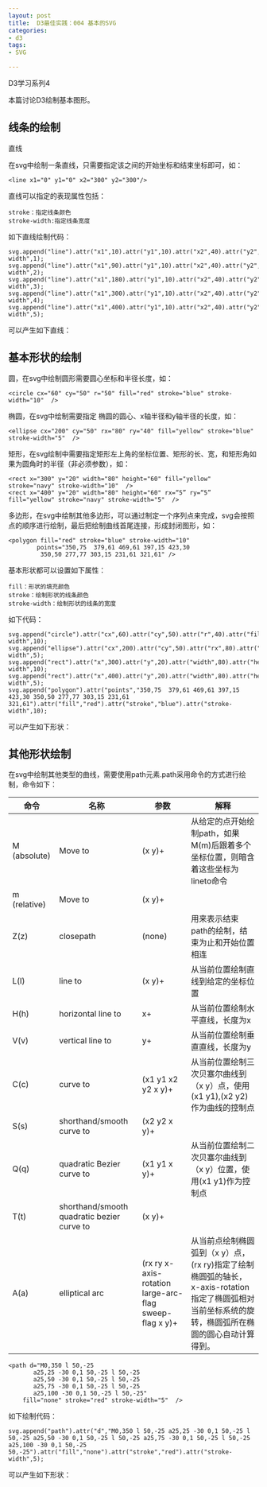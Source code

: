 ```yaml
---
layout: post
title:  D3最佳实践：004 基本的SVG
categories:
- d3
tags:
- SVG

---
```


<script src="/media/js/d3.3.5.3.js" charset="utf-8"></script>
<script type="text/javascript">
var margin = {
			top : 1,
			right : 1,
			bottom : 6,
			left : 1
		}, width = 500 - margin.left - margin.right, height = 100 - margin.top - margin.bottom;
</script>


D3学习系列4

本篇讨论D3绘制基本图形。

## 线条的绘制

直线

在svg中绘制一条直线，只需要指定该之间的开始坐标和结束坐标即可，如：

	<line x1="0" y1="0" x2="300" y2="300"/>

直线可以指定的表现属性包括：
	
	stroke：指定线条颜色
	stroke-width:指定线条宽度

如下直线绘制代码：

	svg.append("line").attr("x1",10).attr("y1",10).attr("x2",40).attr("y2",90).attr("stroke","green").attr("stroke-width",1);
	svg.append("line").attr("x1",90).attr("y1",10).attr("x2",40).attr("y2",90).attr("stroke","green").attr("stroke-width",2);
	svg.append("line").attr("x1",180).attr("y1",10).attr("x2",40).attr("y2",90).attr("stroke","green").attr("stroke-width",3);
	svg.append("line").attr("x1",300).attr("y1",10).attr("x2",40).attr("y2",90).attr("stroke","green").attr("stroke-width",4);
	svg.append("line").attr("x1",400).attr("y1",10).attr("x2",40).attr("y2",90).attr("stroke","green").attr("stroke-width",5);

可以产生如下直线：

<div id="mySVG1"> </div>

<script type="text/javascript">
var svg = d3.select("#mySVG1").append("svg").attr("width",width+margin.left+margin.right).attr("height",height+margin.top+margin.bottom)
	.append("g").attr("transform","translate("+margin.left+","+margin.top+")");
	
svg.append("line").attr("x1",10).attr("y1",10).attr("x2",40).attr("y2",90).attr("stroke","green").attr("stroke-width",1);
svg.append("line").attr("x1",90).attr("y1",10).attr("x2",40).attr("y2",90).attr("stroke","green").attr("stroke-width",2);
svg.append("line").attr("x1",180).attr("y1",10).attr("x2",40).attr("y2",90).attr("stroke","green").attr("stroke-width",3);
svg.append("line").attr("x1",300).attr("y1",10).attr("x2",40).attr("y2",90).attr("stroke","green").attr("stroke-width",4);
svg.append("line").attr("x1",400).attr("y1",10).attr("x2",40).attr("y2",90).attr("stroke","green").attr("stroke-width",5);

</script>




## 基本形状的绘制

圆，在svg中绘制圆形需要圆心坐标和半径长度，如：
	
	<circle cx="60" cy="50" r="50" fill="red" stroke="blue" stroke-width="10"  />
	
椭圆，在svg中绘制需要指定 椭圆的圆心、x轴半径和y轴半径的长度，如：

	<ellipse cx="200" cy="50" rx="80" ry="40" fill="yellow" stroke="blue" stroke-width="5"  />

矩形，在svg绘制中需要指定矩形左上角的坐标位置、矩形的长、宽，和矩形角如果为圆角时的半径（非必须参数），如：

	<rect x="300" y="20" width="80" height="60" fill="yellow" stroke="navy" stroke-width="10"  />
	<rect x="400" y="20" width="80" height="60" rx=“5” ry=“5” fill="yellow" stroke="navy" stroke-width="5"  />

多边形，在svg中绘制其他多边形，可以通过制定一个序列点来完成，svg会按照点的顺序进行绘制，最后把绘制曲线首尾连接，形成封闭图形，如：

	<polygon fill="red" stroke="blue" stroke-width="10" 
            points="350,75  379,61 469,61 397,15 423,30
             350,50 277,77 303,15 231,61 321,61" />
	
基本形状都可以设置如下属性：

	fill：形状的填充颜色
	stroke：绘制形状的线条颜色
	stroke-width：绘制形状的线条的宽度

如下代码：

	svg.append("circle").attr("cx",60).attr("cy",50).attr("r",40).attr("fill","red").attr("stroke","blue").attr("stroke-width",10);
	svg.append("ellipse").attr("cx",200).attr("cy",50).attr("rx",80).attr("ry",40).attr("fill","yellow").attr("stroke","green").attr("stroke-width",5);
	svg.append("rect").attr("x",300).attr("y",20).attr("width",80).attr("height",60).attr("fill","yellow").attr("stroke","green").attr("stroke-width",10);
	svg.append("rect").attr("x",400).attr("y",20).attr("width",80).attr("height",60).attr("rx",5).attr("ry",5).attr("fill","yellow").attr("stroke","green").attr("stroke-width",5);
	svg.append("polygon").attr("points","350,75  379,61 469,61 397,15 423,30 350,50 277,77 303,15 231,61 321,61").attr("fill","red").attr("stroke","blue").attr("stroke-width",10);

可以产生如下形状：	

<div id="mySVG2"> </div>

<script type="text/javascript">
var svg = d3.select("#mySVG2").append("svg").attr("width",width+margin.left+margin.right).attr("height",height+margin.top+margin.bottom)
	.append("g").attr("transform","translate("+margin.left+","+margin.top+")");
	
svg.append("circle").attr("cx",60).attr("cy",50).attr("r",40).attr("fill","red").attr("stroke","blue").attr("stroke-width",10);

svg.append("ellipse").attr("cx",200).attr("cy",50).attr("rx",80).attr("ry",40).attr("fill","yellow").attr("stroke","green").attr("stroke-width",5);

svg.append("rect").attr("x",300).attr("y",20).attr("width",80).attr("height",60).attr("fill","yellow").attr("stroke","green").attr("stroke-width",10);

svg.append("rect").attr("x",400).attr("y",20).attr("width",80).attr("height",60).attr("rx",5).attr("ry",5).attr("fill","yellow").attr("stroke","green").attr("stroke-width",5);

</script>

<div id="mySVG3"> </div>

<script type="text/javascript">
var svg = d3.select("#mySVG3").append("svg").attr("width",width+margin.left+margin.right).attr("height",height+margin.top+margin.bottom)
	.append("g").attr("transform","translate("+margin.left+","+margin.top+")");
	
svg.append("polygon").attr("points","350,75  379,61 469,61 397,15 423,30 350,50 277,77 303,15 231,61 321,61").attr("fill","red").attr("stroke","blue").attr("stroke-width",10);


</script>

## 其他形状绘制

在svg中绘制其他类型的曲线，需要使用path元素.path采用命令的方式进行绘制，命令如下：

|命令	|名称	|参数	|解释	|
| ------|------|-------|-------|
|M (absolute)	| Move to| (x y)+|	从给定的点开始绘制path，如果M(m)后跟着多个坐标位置，则暗含着这些坐标为lineto命令	|
|m (relative)	| Move to| (x y)+|		|
|Z(z)	| closepath| (none)|用来表示结束path的绘制，结束为止和开始位置相连		|
|L(l)	|line to	|(x y)+	|从当前位置绘制直线到给定的坐标位置		|
|H(h)|horizontal line to|x+|从当前位置绘制水平直线，长度为x	|
|V(v)|vertical line to	|y+|从当前位置绘制垂直直线，长度为y	|
|C(c)|curve to|(x1 y1 x2 y2 x y)+|	从当前位置绘制三次贝塞尔曲线到（x y）点，使用(x1 y1),(x2 y2)作为曲线的控制点|
|S(s)|shorthand/smooth curve to|(x2 y2 x y)+|	|
|Q(q)|quadratic Bezier curve to|(x1 y1 x y)+|	从当前位置绘制二次贝塞尔曲线到（x y）位置，使用(x1 y1)作为控制点|
|T(t)|shorthand/smooth quadratic bezier curve to|(x y)+||
|A(a)|elliptical arc|(rx ry x-axis-rotation large-arc-flag sweep-flag x y)+| 从当前点绘制椭圆弧到（x y）点，(rx ry)指定了绘制椭圆弧的轴长，x-axis-rotation 指定了椭圆弧相对当前坐标系统的旋转，椭圆弧所在椭圆的圆心自动计算得到。|

	<path d="M0,350 l 50,-25 
           a25,25 -30 0,1 50,-25 l 50,-25 
           a25,50 -30 0,1 50,-25 l 50,-25 
           a25,75 -30 0,1 50,-25 l 50,-25 
           a25,100 -30 0,1 50,-25 l 50,-25"
        fill="none" stroke="red" stroke-width="5"  />

如下绘制代码：

	svg.append("path").attr("d","M0,350 l 50,-25 a25,25 -30 0,1 50,-25 l 50,-25 a25,50 -30 0,1 50,-25 l 50,-25 a25,75 -30 0,1 50,-25 l 50,-25 a25,100 -30 0,1 50,-25 50,-25").attr("fill","none").attr("stroke","red").attr("stroke-width",5);

可以产生如下形状：
        
<div id="mySVG4"> </div>

<script type="text/javascript">
var svg = d3.select("#mySVG4").append("svg").attr("width",width+margin.left+margin.right).attr("height",400)
	.append("g").attr("transform","translate("+margin.left+","+margin.top+")");
	
svg.append("path").attr("d","M0,350 l 50,-25 a25,25 -30 0,1 50,-25 l 50,-25 a25,50 -30 0,1 50,-25 l 50,-25 a25,75 -30 0,1 50,-25 l 50,-25 a25,100 -30 0,1 50,-25 50,-25").attr("fill","none").attr("stroke","red").attr("stroke-width",5);
</script>



    

	
	




	





